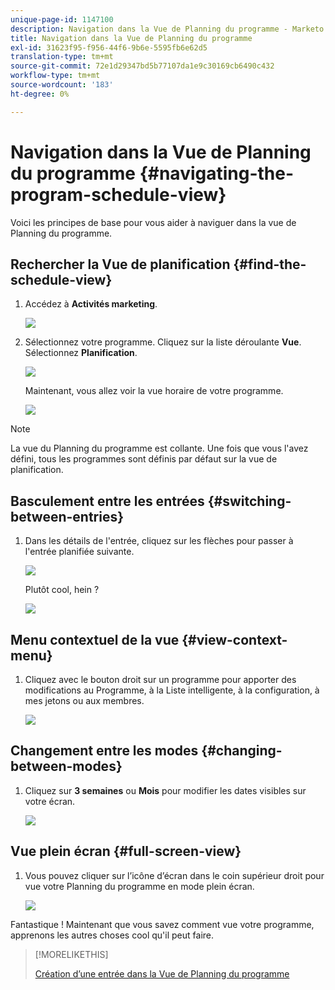 ```yaml
---
unique-page-id: 1147100
description: Navigation dans la Vue de Planning du programme - Marketo Docs - Documentation du produit
title: Navigation dans la Vue de Planning du programme
exl-id: 31623f95-f956-44f6-9b6e-5595fb6e62d5
translation-type: tm+mt
source-git-commit: 72e1d29347bd5b77107da1e9c30169cb6490c432
workflow-type: tm+mt
source-wordcount: '183'
ht-degree: 0%

---
```


# Navigation dans la Vue de Planning du programme {#navigating-the-program-schedule-view}

Voici les principes de base pour vous aider à naviguer dans la vue de Planning du programme.

## Rechercher la Vue de planification {#find-the-schedule-view}

1. Accédez à **Activités marketing**.

   ![](assets/login-marketing-activities.png)

1. Sélectionnez votre programme. Cliquez sur la liste déroulante **Vue**. Sélectionnez **Planification**.

   ![](assets/image2014-9-17-11-3a38-3a3.png)

   Maintenant, vous allez voir la vue horaire de votre programme.

   ![](assets/image2014-9-17-11-3a38-3a14.png)

>[!NOTE]
>
>La vue du Planning du programme est collante. Une fois que vous l&#39;avez défini, tous les programmes sont définis par défaut sur la vue de planification.

## Basculement entre les entrées {#switching-between-entries}

1. Dans les détails de l&#39;entrée, cliquez sur les flèches pour passer à l&#39;entrée planifiée suivante.

   ![](assets/image2014-9-17-11-3a38-3a54.png)

   Plutôt cool, hein ?

   ![](assets/image2014-9-17-11-3a39-3a10.png)

## Menu contextuel de la vue {#view-context-menu}

1. Cliquez avec le bouton droit sur un programme pour apporter des modifications au Programme, à la Liste intelligente, à la configuration, à mes jetons ou aux membres.

   ![](assets/image2014-9-17-11-3a39-3a59.png)

## Changement entre les modes {#changing-between-modes}

1. Cliquez sur **3 semaines** ou **Mois** pour modifier les dates visibles sur votre écran.

   ![](assets/image2014-9-17-11-3a40-3a19.png)

## Vue plein écran {#full-screen-view}

1. Vous pouvez cliquer sur l’icône d’écran dans le coin supérieur droit pour vue votre Planning du programme en mode plein écran.

   ![](assets/image2014-9-17-11-3a40-3a45.png)

Fantastique ! Maintenant que vous savez comment vue votre programme, apprenons les autres choses cool qu&#39;il peut faire.

>[!MORELIKETHIS]
>
>[Création d’une entrée dans la Vue de Planning du programme](/help/marketo/product-docs/core-marketo-concepts/programs/program-schedule-view/creating-an-entry-in-the-program-schedule-view.md)
